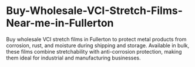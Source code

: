 # Buy-Wholesale-VCI-Stretch-Films-Near-me-in-Fullerton
Buy wholesale VCI stretch films in Fullerton to protect metal products from corrosion, rust, and moisture during shipping and storage. Available in bulk, these films combine stretchability with anti-corrosion protection, making them ideal for industrial and manufacturing businesses.
